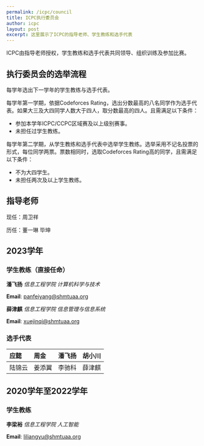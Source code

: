 ```yaml
---
permalink: /icpc/council
title: ICPC执行委员会
author: icpc
layout: post
excerpt: 这里展示了ICPC的指导老师、学生教练和选手代表
---
```


ICPC由指导老师授权，学生教练和选手代表共同领导、组织训练及参加比赛。

## 执行委员会的选举流程

每学年选出下一学年的学生教练与选手代表。

每学年第一学期，依据Codeforces Rating，选出分数最高的八名同学作为选手代表。如果大三及大四同学人数大于四人，取分数最高的四人。且需满足以下条件：

- 参加本学年ICPC/CCPC区域赛及以上级别赛事。
- 未担任过学生教练。

每学年第二学期，从学生教练和选手代表中选举学生教练。选举采用不记名投票的形式，每位同学两票。票数相同时，选取Codeforces Rating高的同学，且需满足以下条件：

- 不为大四学生。
- 未担任两次及以上学生教练。

## 指导老师

现任：周卫祥

历任：董一琳 毕坤

## 2023学年

### 学生教练（直接任命）

**潘飞扬** _信息工程学院 计算机科学与技术_

**Email**: [panfeiyang@shmtuaa.org](mailto:panfeiyang@shmtuaa.org)

**薛津麒** _信息工程学院 信息管理与信息系统_

**Email**: [xuejinqi@shmtuaa.org](mailto:xuejinqi@shmtuaa.org)

### 选手代表

| 应懿	  | 周金	  | 潘飞扬 | 胡小川 |
|:-----|:-----|:----|:----|
| 陆锦云	 | 姜添翼	 | 李驰科 | 薛津麒 |

## 2020学年至2022学年

### 学生教练

**李梁裕** _信息工程学院 人工智能_

**Email**: [liliangyu@shmtuaa.org](mailto:liliangyu@shmtuaa.org)
